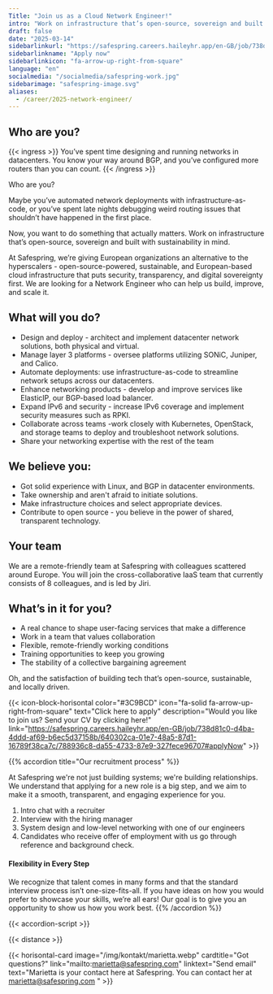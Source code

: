```yaml
---
Title: "Join us as a Cloud Network Engineer!"
intro: "Work on infrastructure that’s open-source, sovereign and built with sustainability in mind"
draft: false
date: "2025-03-14"
sidebarlinkurl: "https://safespring.careers.haileyhr.app/en-GB/job/738d81c0-d4ba-4ddd-af69-b6ec5d37158b/640302ca-01e7-48a5-87d1-16789f38ca7c/788936c8-da55-4733-87e9-327fece96707#applyNow"
sidebarlinkname: "Apply now"
sidebarlinkicon: "fa-arrow-up-right-from-square"
language: "en"
socialmedia: "/socialmedia/safespring-work.jpg"
sidebarimage: "safespring-image.svg"
aliases:
  - /career/2025-network-engineer/
---
```


## Who are you?

{{< ingress >}}
You’ve spent time designing and running networks in datacenters. You know your way around BGP, and you’ve configured more routers than you can count.
{{< /ingress >}}

Who are you?

Maybe you’ve automated network deployments with infrastructure-as-code, or you’ve spent late nights debugging weird routing issues that shouldn’t have happened in the first place.

Now, you want to do something that actually matters. Work on infrastructure that’s open-source, sovereign and built with sustainability in mind.

At Safespring, we’re giving European organizations an alternative to the hyperscalers - open-source-powered, sustainable, and European-based cloud infrastructure that puts security, transparency, and digital sovereignty first. We are looking for a Network Engineer who can help us build, improve, and scale it.

## What will you do?

- Design and deploy - architect and implement datacenter network solutions, both physical and virtual.
- Manage layer 3 platforms - oversee platforms utilizing SONiC, Juniper, and Calico.
- Automate deployments: use infrastructure-as-code to streamline network setups across our datacenters.
- Enhance networking products - develop and improve services like ElasticIP, our BGP-based load balancer.
- Expand IPv6 and security - increase IPv6 coverage and implement security measures such as RPKI.
- Collaborate across teams -work closely with Kubernetes, OpenStack, and storage teams to deploy and troubleshoot network solutions.
- Share your networking expertise with the rest of the team

## We believe you:

- Got solid experience with Linux, and BGP in datacenter environments.
- Take ownership and aren't afraid to initiate solutions.
- Make infrastructure choices and select appropriate devices.
- Contribute to open source - you believe in the power of shared, transparent technology.

## Your team

We are a remote-friendly team at Safespring with colleagues scattered around Europe. You will join the cross-collaborative IaaS team that currently consists of 8 colleagues, and is led by Jiri.

## What’s in it for you?

- A real chance to shape user-facing services that make a difference
- Work in a team that values collaboration
- Flexible, remote-friendly working conditions
- Training opportunities to keep you growing
- The stability of a collective bargaining agreement

Oh, and the satisfaction of building tech that’s open-source, sustainable, and locally driven.

{{< icon-block-horisontal color="#3C9BCD" icon="fa-solid fa-arrow-up-right-from-square" text="Click here to apply" description="Would you like to join us? Send your CV by clicking here!" link="https://safespring.careers.haileyhr.app/en-GB/job/738d81c0-d4ba-4ddd-af69-b6ec5d37158b/640302ca-01e7-48a5-87d1-16789f38ca7c/788936c8-da55-4733-87e9-327fece96707#applyNow" >}}

{{% accordion title="Our recruitment process" %}}

At Safespring we're not just building systems; we're building relationships. We understand that applying for a new role is a big step, and we aim to make it a smooth, transparent, and engaging experience for you.

1. Intro chat with a recruiter
1. Interview with the hiring manager
1. System design and low-level networking with one of our engineers
1. Candidates who receive offer of employment with us go through reference and background check.

#### Flexibility in Every Step

We recognize that talent comes in many forms and that the standard interview process isn’t one-size-fits-all. If you have ideas on how you would prefer to showcase your skills, we’re all ears! Our goal is to give you an opportunity to show us how you work best.
{{% /accordion %}}

{{< accordion-script >}}

{{< distance >}}

{{< horisontal-card image="/img/kontakt/marietta.webp" cardtitle="Got questions?" link="mailto:marietta@safespring.com" linktext="Send email" text="Marietta is your contact here at Safespring. You can contact her at marietta@safespring.com " >}}
